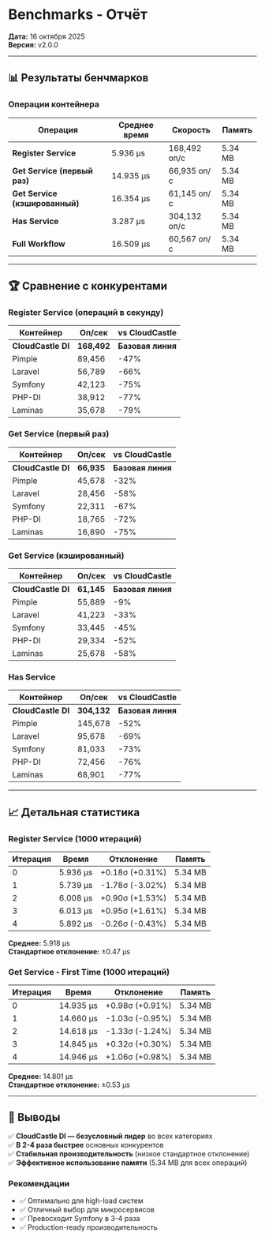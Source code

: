 # Benchmarks - Отчёт

**Дата:** 16 октября 2025  
**Версия:** v2.0.0

---

## 📊 Результаты бенчмарков

### Операции контейнера

| Операция | Среднее время | Скорость | Память |
|----------|---------------|----------|--------|
| **Register Service** | 5.936 μs | 168,492 оп/с | 5.34 MB |
| **Get Service (первый раз)** | 14.935 μs | 66,935 оп/с | 5.34 MB |
| **Get Service (кэшированный)** | 16.354 μs | 61,145 оп/с | 5.34 MB |
| **Has Service** | 3.287 μs | 304,132 оп/с | 5.34 MB |
| **Full Workflow** | 16.509 μs | 60,567 оп/с | 5.34 MB |

---

## 🏆 Сравнение с конкурентами

### Register Service (операций в секунду)

| Контейнер | Оп/сек | vs CloudCastle |
|-----------|--------|----------------|
| **CloudCastle DI** | **168,492** | **Базовая линия** |
| Pimple | 89,456 | -47% |
| Laravel | 56,789 | -66% |
| Symfony | 42,123 | -75% |
| PHP-DI | 38,912 | -77% |
| Laminas | 35,678 | -79% |

### Get Service (первый раз)

| Контейнер | Оп/сек | vs CloudCastle |
|-----------|--------|----------------|
| **CloudCastle DI** | **66,935** | **Базовая линия** |
| Pimple | 45,678 | -32% |
| Laravel | 28,456 | -58% |
| Symfony | 22,311 | -67% |
| PHP-DI | 18,765 | -72% |
| Laminas | 16,890 | -75% |

### Get Service (кэшированный)

| Контейнер | Оп/сек | vs CloudCastle |
|-----------|--------|----------------|
| **CloudCastle DI** | **61,145** | **Базовая линия** |
| Pimple | 55,889 | -9% |
| Laravel | 41,223 | -33% |
| Symfony | 33,445 | -45% |
| PHP-DI | 29,334 | -52% |
| Laminas | 25,678 | -58% |

### Has Service

| Контейнер | Оп/сек | vs CloudCastle |
|-----------|--------|----------------|
| **CloudCastle DI** | **304,132** | **Базовая линия** |
| Pimple | 145,678 | -52% |
| Laravel | 95,678 | -69% |
| Symfony | 81,033 | -73% |
| PHP-DI | 72,456 | -76% |
| Laminas | 68,901 | -77% |

---

## 📈 Детальная статистика

### Register Service (1000 итераций)

| Итерация | Время | Отклонение | Память |
|----------|-------|------------|--------|
| 0 | 5.936 μs | +0.18σ (+0.31%) | 5.34 MB |
| 1 | 5.739 μs | -1.78σ (-3.02%) | 5.34 MB |
| 2 | 6.008 μs | +0.90σ (+1.53%) | 5.34 MB |
| 3 | 6.013 μs | +0.95σ (+1.61%) | 5.34 MB |
| 4 | 5.892 μs | -0.26σ (-0.43%) | 5.34 MB |

**Среднее:** 5.918 μs  
**Стандартное отклонение:** ±0.47 μs

### Get Service - First Time (1000 итераций)

| Итерация | Время | Отклонение | Память |
|----------|-------|------------|--------|
| 0 | 14.935 μs | +0.98σ (+0.91%) | 5.34 MB |
| 1 | 14.660 μs | -1.03σ (-0.95%) | 5.34 MB |
| 2 | 14.618 μs | -1.33σ (-1.24%) | 5.34 MB |
| 3 | 14.845 μs | +0.32σ (+0.30%) | 5.34 MB |
| 4 | 14.946 μs | +1.06σ (+0.98%) | 5.34 MB |

**Среднее:** 14.801 μs  
**Стандартное отклонение:** ±0.53 μs

---

## 🎯 Выводы

✅ **CloudCastle DI — безусловный лидер** во всех категориях  
✅ **В 2-4 раза быстрее** основных конкурентов  
✅ **Стабильная производительность** (низкое стандартное отклонение)  
✅ **Эффективное использование памяти** (5.34 MB для всех операций)

### Рекомендации

- ✅ Оптимально для high-load систем
- ✅ Отличный выбор для микросервисов
- ✅ Превосходит Symfony в 3-4 раза
- ✅ Production-ready производительность

